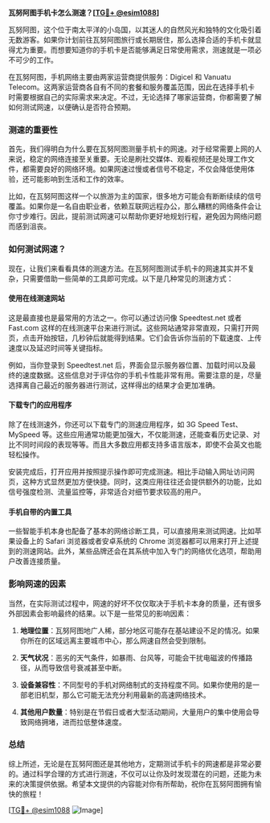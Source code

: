 **瓦努阿图手机卡怎么测速？[[TG💪+ @esim1088](https://t.me/s/esim1088)]**

瓦努阿图，这个位于南太平洋的小岛国，以其迷人的自然风光和独特的文化吸引着无数游客。如果你计划前往瓦努阿图旅行或长期居住，那么选择合适的手机卡就显得尤为重要。而想要知道你的手机卡是否能够满足日常使用需求，测速就是一项必不可少的工作。

在瓦努阿图，手机网络主要由两家运营商提供服务：Digicel 和 Vanuatu Telecom。这两家运营商各自有不同的套餐和服务覆盖范围，因此在选择手机卡时需要根据自己的实际需求来决定。不过，无论选择了哪家运营商，你都需要了解如何测试网速，以便确认是否符合预期。

### 测速的重要性

首先，我们得明白为什么要在瓦努阿图测量手机卡的网速。对于经常需要上网的人来说，稳定的网络连接至关重要。无论是刷社交媒体、观看视频还是处理工作文件，都需要良好的网络环境。如果网速过慢或者信号不稳定，不仅会降低使用体验，还可能影响到生活和工作的效率。

比如，在瓦努阿图这样一个以旅游为主的国家，很多地方可能会有断断续续的信号覆盖。如果你是一名自由职业者，依赖互联网远程办公，那么糟糕的网络条件会让你寸步难行。因此，提前测试网速可以帮助你更好地规划行程，避免因为网络问题而感到沮丧。

### 如何测试网速？

现在，让我们来看看具体的测速方法。在瓦努阿图测试手机卡的网速其实并不复杂，只需要借助一些简单的工具即可完成。以下是几种常见的测速方式：

#### 使用在线测速网站

这是最直接也是最常用的方法之一。你可以通过访问像 Speedtest.net 或者 Fast.com 这样的在线测速平台来进行测试。这些网站通常非常直观，只需打开网页，点击开始按钮，几秒钟后就能得到结果。它们会告诉你当前的下载速度、上传速度以及延迟时间等关键指标。

例如，当你登录到 Speedtest.net 后，界面会显示服务器位置、加载时间以及最终的速度数据。这些信息对于评估你的手机卡性能非常有用。需要注意的是，尽量选择离自己最近的服务器进行测试，这样得出的结果才会更加准确。

#### 下载专门的应用程序

除了在线测速外，你还可以下载专门的测速应用程序，如 3G Speed Test、MySpeed 等。这些应用通常功能更加强大，不仅能测速，还能查看历史记录、对比不同时间段的表现等等。而且大多数应用都支持多语言版本，即使不会英文也能轻松操作。

安装完成后，打开应用并按照提示操作即可完成测速。相比手动输入网址访问网页，这种方式显然更加方便快捷。同时，这类应用往往还会提供额外的功能，比如信号强度检测、流量监控等，非常适合对细节要求较高的用户。

#### 手机自带的内置工具

一些智能手机本身也配备了基本的网络诊断工具，可以直接用来测试网速。比如苹果设备上的 Safari 浏览器或者安卓系统的 Chrome 浏览器都可以用来打开上述提到的测速网站。此外，某些品牌还会在其系统中加入专门的网络优化选项，帮助用户改善连接质量。

### 影响网速的因素

当然，在实际测试过程中，网速的好坏不仅仅取决于手机卡本身的质量，还有很多外部因素会影响最终的结果。以下是一些常见的影响因素：

1. **地理位置**：瓦努阿图地广人稀，部分地区可能存在基站建设不足的情况。如果你所在的区域远离主要城市中心，那么网速自然会受到限制。
   
2. **天气状况**：恶劣的天气条件，如暴雨、台风等，可能会干扰电磁波的传播路径，从而导致信号衰减甚至中断。

3. **设备兼容性**：不同型号的手机对网络制式的支持程度不同。如果你使用的是一部老旧机型，那么它可能无法充分利用最新的高速网络技术。

4. **其他用户数量**：特别是在节假日或者大型活动期间，大量用户的集中使用会导致网络拥堵，进而拉低整体速度。

### 总结

综上所述，无论是在瓦努阿图还是其他地方，定期测试手机卡的网速都是非常必要的。通过科学合理的方式进行测速，不仅可以让你及时发现潜在的问题，还能为未来的决策提供依据。希望本文提供的内容能对你有所帮助，祝你在瓦努阿图拥有愉快的旅程！

[[TG💪+ @esim1088](https://t.me/s/esim1088) ![Image](https://i.postimg.cc/4NQfJmqS/Snipaste-2025-05-13-00-14-12.png)]